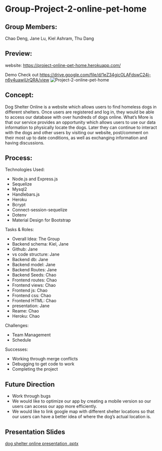 # Group-Project-2-online-pet-home

## Group Members:

Chao Deng, Jane Lu, Kiel Ashram, Thu Dang

## Preview:
website: 
https://project-online-pet-home.herokuapp.com/

Demo Check out
https://drive.google.com/file/d/1eZ34gicOLAFdswC24j-n6y4uawjUrQRA/view
![Project-2-online-pet-home](https://user-images.githubusercontent.com/82790906/129788101-28e942a4-670b-4079-af5a-5cd5f77fc96c.gif)


## Concept:

Dog Shelter Online  is a website which allows users to find homeless dogs in different shelters. Once users are registered and log in, they would be able to access our database with over hundreds of dogs online. What’s More  is that our service provides an opportunity which allows users to use our data information to physically locate the dogs. Later they can continue to interact with the dogs and other users by visiting our website, post/comment on their most up to date conditions, as well as exchanging information and having discussions.


## Process:

Technologies Used:

- Node.js and Express.js
- Sequelize 
- Mysql2
- Handlebars.js
- Heroku
- Bcrypt
- Connect-session-sequelize
- Dotenv
- Material Design for Bootstrap 



Tasks & Roles:

- Overall Idea: The Group
- Backend schema: Kiel, Jane
- Github: Jane
- vs code structure: Jane
- Backend db: Jane
- Backend model: Jane
- Backend Routes: Jane
- Backend Seeds: Chao
- Frontend routes: Chao
- Frontend views: Chao
- Frontend js: Chao
- Frontend css: Chao
- Frontend HTML: Chao
- presentation: Jane
- Reame: Chao
- Heroku: Chao

Challenges:

- Team Management
- Schedule

Successes:

- Working through merge conflicts
- Debugging to get code to work
- Completing the project

## Future Direction

- Work through bugs
- We would like to optimize our app by creating a mobile version so our users can access our app more efficiently.
- We would like to link google map with different shelter locations so that our users can have a better idea of where the dog’s actual location is. 

## Presentation Slides

[dog shelter online presentation .pptx](https://github.com/JYL-LU/Group-Project-2-online-pet-home/files/7002555/dog.shelter.online.presentation.pptx)


